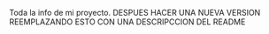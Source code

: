 Toda la info de mi proyecto. DESPUES HACER UNA NUEVA VERSION REEMPLAZANDO ESTO CON UNA DESCRIPCCION DEL README